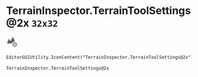 # TerrainInspector.TerrainToolSettings@2x `32x32`
<img src="/img/TerrainInspector.TerrainToolSettings.png" width=32 height=32>

``` CSharp
EditorGUIUtility.IconContent("TerrainInspector.TerrainToolSettings@2x")
```
```
TerrainInspector.TerrainToolSettings@2x
```

